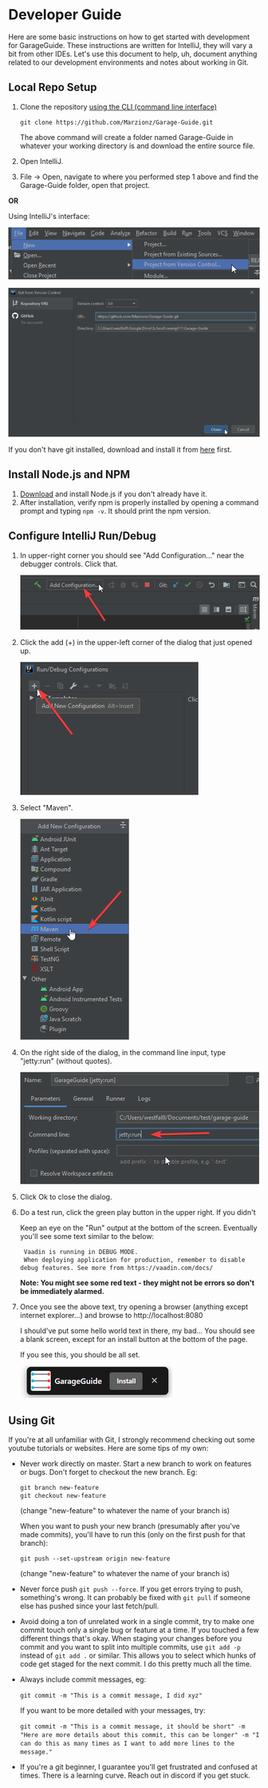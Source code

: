 # Developer Guide

Here are some basic instructions on how to get started with development for GarageGuide.
These instructions are written for IntelliJ, they will vary a bit from other IDEs.
Let's use this document to help, uh, document anything related to our development environments and notes about working in Git.

## Local Repo Setup

1. Clone the repository [using the CLI (command line interface)](https://docs.github.com/en/github/creating-cloning-and-archiving-repositories/cloning-a-repository)
    
    ```
    git clone https://github.com/Marzionz/Garage-Guide.git
    ```
    
    The above command will create a folder named Garage-Guide in whatever your working directory is and download the entire source file.

2. Open IntelliJ.
3. File -> Open, navigate to where you performed step 1 above and find the Garage-Guide folder, open that project.

**OR**

Using IntelliJ's interface:

![pic](images/DXqM6AMgP6.png)

![pic](images/DNcDFT0XR0.png)

If you don't have git installed, download and install it from [here](https://git-scm.com/download) first.

## Install Node.js and NPM

1. [Download](https://nodejs.org/en/) and install Node.js if you don't already have it.
2. After installation, verify npm is properly installed by opening a command prompt and typing `npm -v`. It should print the npm version.

## Configure IntelliJ Run/Debug

1. In upper-right corner you should see "Add Configuration..." near the debugger controls. Click that.
    
    ![pic](images/zxAdpJ4s1q.png)
2. Click the add (+) in the upper-left corner of the dialog that just opened up.
    
    ![pic](images/Nd1Fuj5lII.png)
3. Select "Maven".
    
    ![pic](images/mqpm7XTlUV.png)
4. On the right side of the dialog, in the command line input, type "jetty:run" (without quotes).

    ![pic](images/gaJoBUfmU5.png)
5. Click Ok to close the dialog.
6. Do a test run, click the green play button in the upper right. If you didn't 

    Keep an eye on the "Run" output at the bottom of the screen. Eventually you'll see some text similar to the below:
    ```
     Vaadin is running in DEBUG MODE.
     When deploying application for production, remember to disable debug features. See more from https://vaadin.com/docs/
    ```
   **Note: You might see some red text - they might not be errors so don't be immediately alarmed.**
7. Once you see the above text, try opening a browser (anything except internet explorer...) and browse to http://localhost:8080
   
   I should've put some hello world text in there, my bad... You should see a blank screen, except for an install button at the bottom of the page.
   
   If you see this, you should be all set.
   
   ![pic](images/mE89xi5FVy.png)
   
## Using Git

If you're at all unfamiliar with Git, I strongly recommend checking out some youtube tutorials or websites. Here are some tips of my own:

- Never work directly on master. Start a new branch to work on features or bugs. Don't forget to checkout the new branch. Eg:
    ```
    git branch new-feature
    git checkout new-feature
    ```
    (change "new-feature" to whatever the name of your branch is)
    
    When you want to push your new branch (presumably after you've made commits), you'll have to run this (only on the first push for that branch):
    ```
    git push --set-upstream origin new-feature
    ```
    (change "new-feature" to whatever the name of your branch is)
- Never force push `git push --force`. If you get errors trying to push, something's wrong. It can probably be fixed with `git pull` if someone else has pushed since your last fetch/pull.
- Avoid doing a ton of unrelated work in a single commit, try to make one commit touch only a single bug or feature at a time.
    If you touched a few different things that's okay. When staging your changes before you commit and you want to split into multiple commits, use `git add -p` instead of `git add .` or similar.
    This allows you to select which hunks of code get staged for the next commit. I do this pretty much all the time.
- Always include commit messages, eg: 

    `git commit -m "This is a commit message, I did xyz"`
    
    If you want to be more detailed with your messages, try:
    
    `git commit -m "This is a commit message, it should be short" -m "Here are more details about this commit, this can be longer" -m "I can do this as many times as I want to add more lines to the message."`
- If you're a git beginner, I guarantee you'll get frustrated and confused at times. There is a learning curve. Reach out in discord if you get stuck.
